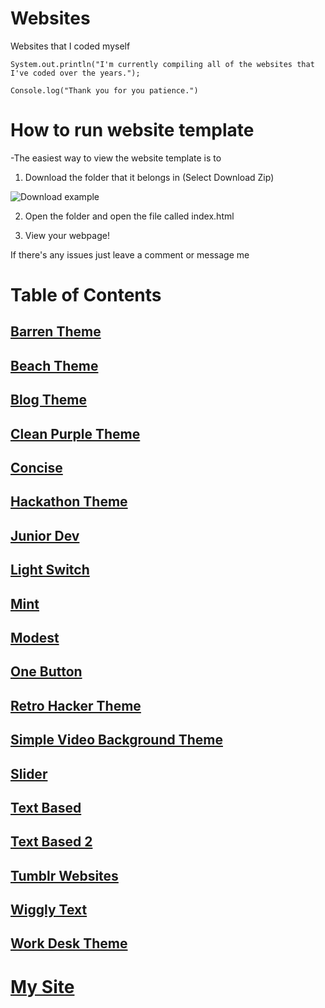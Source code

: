 # Websites
Websites that I coded myself

```
System.out.println("I'm currently compiling all of the websites that I've coded over the years.");
```
```
Console.log("Thank you for you patience.")
```


# How to run website template


-The easiest way to view the website template is to

1. Download the folder that it belongs in (Select Download Zip)

![Download example](https://www.stevejgordon.co.uk/wp-content/uploads/2018/01/CloneOrDownloadGitHub.png)

2. Open the folder and open the file called index.html

3. View your webpage!

If there's any issues just leave a comment or message me

# Table of Contents

## [Barren Theme](https://github.com/Vaporjawn/websites/tree/master/Barren%20Theme)

## [Beach Theme](https://github.com/Vaporjawn/websites/tree/master/Beach%20Theme)

## [Blog Theme](https://github.com/Vaporjawn/websites/tree/master/Blog%20Theme)

## [Clean Purple Theme](https://github.com/Vaporjawn/websites/tree/master/Clean%20Purple%20Theme)

## [Concise](https://github.com/Vaporjawn/websites/tree/master/Concise)

## [Hackathon Theme](https://github.com/Vaporjawn/Websites/tree/master/Hackathon%20Theme)

## [Junior Dev](https://github.com/Vaporjawn/Websites/tree/master/Junior%20Dev)

## [Light Switch](https://github.com/Vaporjawn/websites/tree/master/Light%20Switch)

## [Mint](https://github.com/Vaporjawn/websites/tree/master/Mint)

## [Modest](https://github.com/Vaporjawn/websites/tree/master/Modest)

## [One Button](https://github.com/Vaporjawn/websites/tree/master/ONe%20Button)

## [Retro Hacker Theme](https://github.com/Vaporjawn/websites/tree/master/Retro%20Hacker%20Theme)

## [Simple Video Background Theme](https://github.com/Vaporjawn/websites/tree/master/Simple%20Video%20Background%20Theme)

## [Slider](https://github.com/Vaporjawn/websites/tree/master/Slider)

## [Text Based](https://github.com/Vaporjawn/websites/tree/master/Text%20Based)

## [Text Based 2](https://github.com/Vaporjawn/websites/tree/master/Text%20Based%202)

## [Tumblr Websites](https://github.com/Vaporjawn/websites/tree/master/Tumblr%20Websites)

## [Wiggly Text](https://github.com/Vaporjawn/websites/tree/master/Wiggly%20Text)

## [Work Desk Theme](https://github.com/Vaporjawn/websites/tree/master/Work%20Desk%20Theme)

# [My Site](https://Vaporjawn.github.io/)
